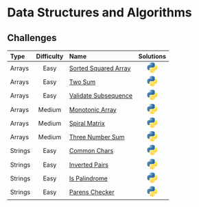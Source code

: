 # Data Structures and Algorithms

## Challenges

Type | Difficulty | Name | Solutions |
:-|:-:|:-|:-:|
Arrays | Easy | [Sorted Squared Array](Arrays/Easy/sorted_squared_array/description.md) | [<img src="utils/images/logos/python.png" alt="python" width="24"/>](Arrays/Easy/sorted_squared_array/solutions.py)
Arrays | Easy | [Two Sum](Arrays/Easy/two_number_sum/description.md) | [<img src="utils/images/logos/python.png" alt="python" width="24"/>](Arrays/Easy/two_number_sum/solutions.py)
Arrays | Easy | [Validate Subsequence](Arrays/Easy/validate_subsequence/description.md) | [<img src="utils/images/logos/python.png" alt="python" width="24"/>](Arrays/Easy/validate_subsequence/solutions.py)
Arrays | Medium | [Monotonic Array](/Users/thaddeuspearson/Desktop/repositories/education/Data_Structures_and_Algorithms/Arrays/Easy/monotonic_array/description.md) | [<img src=utils/images/logos/python.png alt='python' width='24'/>](Arrays/Easy/monotonic_array/solutions.py)
Arrays | Medium | [Spiral Matrix](/Users/thaddeuspearson/Desktop/repositories/education/Data_Structures_and_Algorithms/Arrays/Medium/spiral_matrix/description.md) | [<img src=utils/images/logos/python.png alt='python' width='24'/>](Arrays/Medium/spiral_matrix/solutions.py)
Arrays | Medium | [Three Number Sum](/Users/thaddeuspearson/Desktop/repositories/education/Data_Structures_and_Algorithms/Arrays/Medium/three_number_sum/description.md) | [<img src=utils/images/logos/python.png alt='python' width='24'/>](Arrays/Medium/three_number_sum/solutions.py)
Strings | Easy | [Common Chars](/Users/thaddeuspearson/Desktop/repositories/education/Data_Structures_and_Algorithms/Strings/Easy/common_chars/description.md) | [<img src=utils/images/logos/python.png alt='python' width='24'/>](Strings/Easy/common_chars/solutions.py)
Strings | Easy | [Inverted Pairs](/Users/thaddeuspearson/Desktop/repositories/education/Data_Structures_and_Algorithms/Strings/Easy/reverse_word_pairs/description.md) | [<img src=utils/images/logos/python.png alt='python' width='24'/>](Strings/Easy/reverse_word_pairs/solutions.py)
Strings | Easy | [Is Palindrome](/Users/thaddeuspearson/Desktop/repositories/education/Data_Structures_and_Algorithms/Strings/Easy/is_palindrome/description.md) | [<img src=utils/images/logos/python.png alt='python' width='24'/>](Strings/Easy/is_palindrome/solutions.py)
Strings | Easy | [Parens Checker](/Users/thaddeuspearson/Desktop/repositories/education/Data_Structures_and_Algorithms/Strings/Easy/parens_checker/description.md) | [<img src=utils/images/logos/python.png alt='python' width='24'/>](Strings/Easy/parens_checker/solutions.py)
